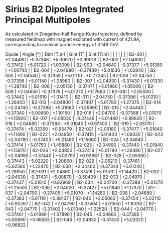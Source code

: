 Sirius B2 Dipoles Integrated Principal Multipoles
=================================================

As calculated in Znegative-half Runge-Kutta trajectory,
defined by measured fieldmap with magnet excitated with current of 421.9A,
corresponding to nominal particle energy of 3.148 GeV.

  Dipole   |  Angle [°]   |  Dint [T.m]  |   Gint [T]   |  Sint [T/m]  |
           |              |              |              |              |
|  B2-001  |   +2.04480   |   -0.37348   |   +5.00970   |   +0.99018   |
|  B2-002  |   +2.04830   |   -0.37412   |   +5.01720   |   +1.03090   |
|  B2-003  |   +2.04640   |   -0.37377   |   +5.01380   |   +1.00740   |
|  B2-004  |   +2.04980   |   -0.37439   |   +5.01630   |   +1.02840   |
|  B2-005  |   +2.04540   |   -0.37359   |   +5.01110   |   +0.77245   |
|  B2-006  |   +2.04750   |   -0.37396   |   +5.01140   |   +1.08980   |
|  B2-007  |   +2.04930   |   -0.37430   |   +5.01330   |   +1.28740   |
|  B2-008  |   +2.05150   |   -0.37471   |   +5.01980   |   +1.05000   |
|  B2-009  |   +2.04650   |   -0.37378   |   +5.01270   |   +1.17660   |
|  B2-010  |   +2.05000   |   -0.37442   |   +5.01610   |   +1.01410   |
|  B2-011  |   +2.04750   |   -0.37396   |   +5.01210   |   +1.26400   |
|  B2-013  |   +2.04800   |   -0.37407   |   +5.01790   |   +1.27370   |
|  B2-014  |   +2.04740   |   -0.37396   |   +5.01080   |   +1.35990   |
|  B2-015  |   +2.04440   |   -0.37340   |   +5.00660   |   +1.10150   |
|  B2-016  |   +2.04700   |   -0.37388   |   +5.01070   |   +1.15920   |
|  B2-017  |   +2.05030   |   -0.37449   |   +5.01480   |   +0.89620   |
|  B2-018  |   +2.04680   |   -0.37384   |   +5.01040   |   +0.97300   |
|  B2-019  |   +2.05170   |   -0.37474   |   +5.02350   |   +0.95479   |
|  B2-021  |   +2.05180   |   -0.37477   |   +5.01640   |   +1.11460   |
|  B2-022  |   +2.04850   |   -0.37415   |   +5.01400   |   +1.09330   |
|  B2-023  |   +2.04780   |   -0.37403   |   +5.01480   |   +1.15060   |
|  B2-024  |   +2.04840   |   -0.37414   |   +5.01750   |   +1.45860   |
|  B2-025  |   +2.04990   |   -0.37440   |   +5.01940   |   +1.15970   |
|  B2-026  |   +2.04850   |   -0.37416   |   +5.01790   |   +1.26480   |
|  B2-027  |   +2.04990   |   -0.37440   |   +5.02790   |   +0.92667   |
|  B2-028  |   +2.05000   |   -0.37443   |   +5.02220   |   +1.20860   |
|  B2-029  |   +2.05210   |   -0.37481   |   +5.02560   |   +1.22470   |
|  B2-030  |   +2.04460   |   -0.37344   |   +5.01240   |   +1.28950   |
|  B2-031  |   +2.04860   |   -0.37416   |   +5.01510   |   +1.14420   |
|  B2-032  |   +2.04930   |   -0.37431   |   +5.00870   |   +0.50409   |
|  B2-033  |   +2.04970   |   -0.37437   |   +5.01610   |   +0.82969   |
|  B2-034  |   +2.04700   |   -0.37388   |   +5.01270   |   +1.25500   |
|  B2-036  |   +2.04920   |   -0.37427   |   +5.01940   |   +1.17370   |
|  B2-037  |   +2.04790   |   -0.37405   |   +5.01070   |   +1.14280   |
|  B2-038  |   +2.04680   |   -0.37383   |   +5.01110   |   +0.88137   |
|  B2-040  |   +2.05060   |   -0.37454   |   +5.02110   |   +0.90267   |
|  B2-042  |   +2.04790   |   -0.37404   |   +5.01550   |   +1.10010   |
|  B2-043  |   +2.04770   |   -0.37402   |   +5.01040   |   +1.02520   |
|  B2-044  |   +2.04770   |   -0.37401   |   +5.01980   |   +1.07890   |
|  B2-045  |   +2.04680   |   -0.37385   |   +5.00890   |   +0.86563   |
|  B2-046  |   +2.04930   |   -0.37430   |   +5.02020   |   +0.96822   |
